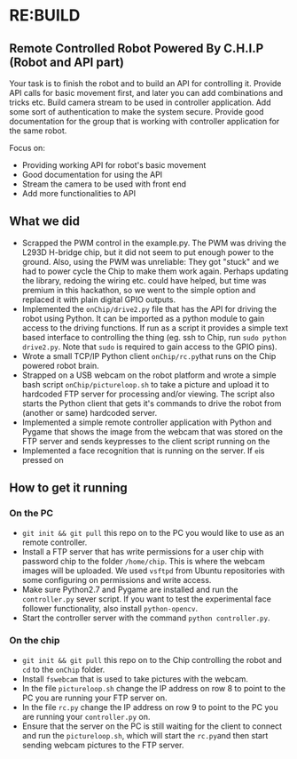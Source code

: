 # RE:BUILD

## Remote Controlled Robot Powered By C.H.I.P (Robot and API part)

Your task is to finish the robot and to build an API for controlling it. Provide API calls for basic movement first, and later
you can add combinations and tricks etc. Build camera stream to be used in controller application. Add some sort of authentication to make the system
secure. Provide good documentation for the group that is working with controller application for the same robot.

Focus on:
- Providing working API for robot's basic movement
- Good documentation for using the API
- Stream the camera to be used with front end
- Add more functionalities to API

## What we did

- Scrapped the PWM control in the example.py. The PWM was driving the L293D H-bridge chip, but it did not seem to put enough power to the ground. Also, using the PWM was unreliable: They got "stuck" and we had to power cycle the Chip to make them work again. Perhaps updating the library, redoing the wiring etc. could have helped, but time was premium in this hackathon, so we went to the simple option and replaced it with plain digital GPIO outputs.
- Implemented the `onChip/drive2.py` file that has the API for driving the robot using Python. It can be imported as a python module to gain access to the driving functions. If run as a script it provides a simple text based interface to controlling the thing (eg. ssh to Chip, run `sudo python drive2.py`. Note that `sudo` is required to gain access to the GPIO pins).
- Wrote a small TCP/IP Python client `onChip/rc.py`that runs on the Chip powered robot brain. 
- Strapped on a USB webcam on the robot platform and wrote a simple bash script `onChip/pictureloop.sh` to take a picture and upload it to hardcoded FTP server for processing and/or viewing. The script also starts the Python client that gets it's commands to drive the robot from (another or same) hardcoded server.
- Implemented a simple remote controller application with Python and Pygame that shows the image from the webcam that was stored on the FTP server and sends keypresses to the client script running on the 
- Implemented a face recognition that is running on the server. If `e`is pressed on 

## How to get it running
### On the PC
- `git init && git pull` this repo on to the PC you would like to use as an remote controller.
 - Install a FTP server that has write permissions for a user chip with password chip to the folder `/home/chip`. This is where the webcam images will be uploaded. We used `vsftpd` from Ubuntu repositories with some configuring on permissions and write access. 
 - Make sure Python2.7 and Pygame are installed and run the `controller.py` sever script. If you want to test the experimental face follower functionality, also install `python-opencv`. 
 - Start the controller server with the command `python controller.py`.
 ### On the chip
- `git init && git pull` this repo on to the Chip controlling the robot and `cd` to the `onChip` folder.
 - Install `fswebcam` that is used to take pictures with the webcam.
 - In the file `pictureloop.sh` change the IP address on row 8 to point to the PC you are running your FTP server on.
 - In the file `rc.py` change the IP address on row 9 to point to the PC you are running your `controller.py` on.
 - Ensure that the server on the PC is still waiting for the client to connect and run the `pictureloop.sh`, which will start the `rc.py`and then start sending webcam pictures to the FTP server.
